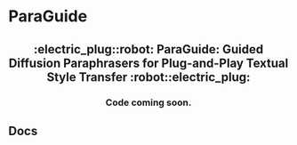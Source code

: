 # ParaGuide
<h2 align="center">
:electric_plug::robot: ParaGuide: Guided Diffusion Paraphrasers for Plug-and-Play Textual Style Transfer :robot::electric_plug:
  
</h2>

<h3 align="center">
Code coming soon.
</h3>
  
## Docs
